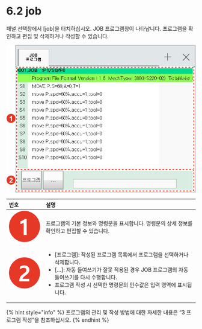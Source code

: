 # 6.2 job

패널 선택창에서 \[job\]을 터치하십시오. JOB 프로그램창이 나타납니다. 프로그램을 확인하고 편집 및 삭제하거나 작성할 수 있습니다.

![&#xADF8;&#xB9BC; 34 JOB &#xD504;&#xB85C;&#xADF8;&#xB7A8;](../.gitbook/assets/image%20%28156%29.png)

<table>
  <thead>
    <tr>
      <th style="text-align:left">&#xBC88;&#xD638;</th>
      <th style="text-align:left">&#xC124;&#xBA85;</th>
    </tr>
  </thead>
  <tbody>
    <tr>
      <td style="text-align:left">
        <img src="../.gitbook/assets/c1.png" alt/>
      </td>
      <td style="text-align:left">&#xD504;&#xB85C;&#xADF8;&#xB7A8;&#xC758; &#xAE30;&#xBCF8; &#xC815;&#xBCF4;&#xC640;
        &#xBA85;&#xB839;&#xBB38;&#xC744; &#xD45C;&#xC2DC;&#xD569;&#xB2C8;&#xB2E4;.
        &#xBA85;&#xB839;&#xBB38;&#xC758; &#xC0C1;&#xC138; &#xC815;&#xBCF4;&#xB97C;
        &#xD655;&#xC778;&#xD558;&#xACE0; &#xD3B8;&#xC9D1;&#xD560; &#xC218; &#xC788;&#xC2B5;&#xB2C8;&#xB2E4;.</td>
    </tr>
    <tr>
      <td style="text-align:left">
        <img src="../.gitbook/assets/c2.png" alt/>
      </td>
      <td style="text-align:left">
        <ul>
          <li>[&#xD504;&#xB85C;&#xADF8;&#xB7A8;]: &#xC791;&#xC131;&#xB41C; &#xD504;&#xB85C;&#xADF8;&#xB7A8;
            &#xBAA9;&#xB85D;&#xC5D0;&#xC11C; &#xD504;&#xB85C;&#xADF8;&#xB7A8;&#xC744;
            &#xC120;&#xD0DD;&#xD558;&#xAC70;&#xB098; &#xC0AD;&#xC81C;&#xD569;&#xB2C8;&#xB2E4;.
            <br
            />
          </li>
          <li>[&#x2026;]: &#xC790;&#xB3D9; &#xB4E4;&#xC5EC;&#xC4F0;&#xAE30;&#xAC00;
            &#xC798;&#xBABB; &#xC801;&#xC6A9;&#xB41C; &#xACBD;&#xC6B0; JOB &#xD504;&#xB85C;&#xADF8;&#xB7A8;&#xC758;
            &#xC790;&#xB3D9; &#xB4E4;&#xC5EC;&#xC4F0;&#xAE30;&#xB97C; &#xB2E4;&#xC2DC;
            &#xC218;&#xD589;&#xD569;&#xB2C8;&#xB2E4;.
            <br />
          </li>
          <li>&#xD504;&#xB85C;&#xADF8;&#xB7A8; &#xC791;&#xC131; &#xC2DC; &#xC120;&#xD0DD;&#xD55C;
            &#xBA85;&#xB839;&#xBB38;&#xC758; &#xC778;&#xC218;&#xAC12;&#xC740; &#xC785;&#xB825;
            &#xC601;&#xC5ED;&#xC5D0; &#xD45C;&#xC2DC;&#xB429;&#xB2C8;&#xB2E4;.</li>
        </ul>
      </td>
    </tr>
  </tbody>
</table>

{% hint style="info" %}
프로그램의 관리 및 작성 방법에 대한 자세한 내용은 “3 프로그램 작성”을 참조하십시오.
{% endhint %}

